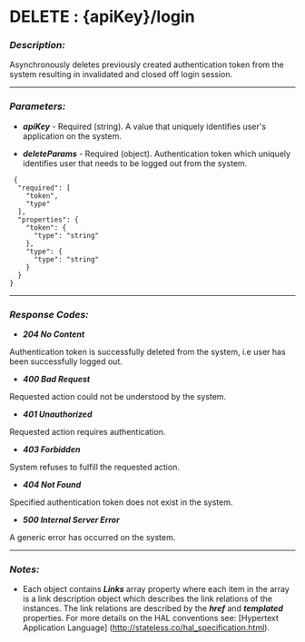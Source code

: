 
# DELETE : {apiKey}/login 

### *Description:* 
Asynchronously deletes previously created authentication token from the system resulting in invalidated and
            closed off login session. 



* * *
### *Parameters:*


- ***apiKey*** - Required (string). A value that uniquely identifies user&#39;s application on the system. 


- ***deleteParams*** - Required (object). Authentication token which uniquely identifies user that needs to be logged out from the system. 

```
 {
  "required": [
    "token",
    "type"
  ],
  "properties": {
    "token": {
      "type": "string"
    },
    "type": {
      "type": "string"
    }
  }
} 

```

* * *
### *Response Codes:*


- ***204  No Content*** 

 Authentication token is successfully deleted from the system, i.e user has been successfully logged out. 


- ***400  Bad Request*** 

 Requested action could not be understood by the system. 


- ***401  Unauthorized*** 

 Requested action requires authentication. 


- ***403  Forbidden*** 

 System refuses to fulfill the requested action. 


- ***404  Not Found*** 

 Specified authentication token does not exist in the system. 


- ***500  Internal Server Error*** 

 A generic error has occurred on the system. 



* * *
### *Notes:* 
- Each object contains ***Links*** array property where each item in the array is a link description object which describes the link relations of the instances. The link relations are described by the ***href*** and ***templated*** properties. For more details on the HAL conventions see: [Hypertext Application Language] (http://stateless.co/hal_specification.html).

